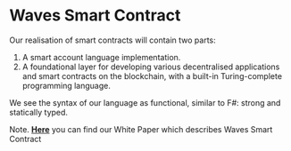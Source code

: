 # Waves Smart Contract

Our realisation of smart contracts will contain two parts:

1. A smart account language implementation.
2. A foundational layer for developing various decentralised applications and smart contracts on the blockchain, with a built-in Turing-complete programming language.

We see the syntax of our language as functional, similar to F\#: strong and statically typed.

Note. [**Here**](https://wavesplatform.com/files/docs/white_paper_waves_smart_contracts.pdf) you can find our White Paper which describes Waves Smart Contract

